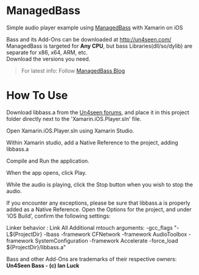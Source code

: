 # ManagedBass

Simple audio player example using [ManagedBass](https://github.com/ManagedBass/ManagedBass) with Xamarin on iOS

Bass and its Add-Ons can be downloaded at http://un4seen.com/  
ManagedBass is targeted for **Any CPU**, but bass Libraries(dll/so/dylib) are separate for x86, x64, ARM, etc.  
Download the versions you need.

> For latest info: Follow [ManagedBass Blog](https://managedbass.wordpress.com)

# How To Use

Download libbass.a from the [Un4seen forums](http://www.un4seen.com/forum/?topic=10910), and place it in this project folder directly next to the 'Xamarin.iOS.Player.sln' file.

Open Xamarin.iOS.Player.sln using Xamarin Studio.

Within Xamarin studio, add a Native Reference to the project, adding libbass.a

Compile and Run the application.

When the app opens, click Play.

While the audio is playing, click the Stop button when you wish to stop the audio.

If you encounter any exceptions, please be sure that libbass.a is properly added as a Native Reference.  Open the Options for the project, and under ‘iOS Build’, confirm the following settings:

Linker behavior : Link All
Additional mtouch arguments: -gcc_flags "-L${ProjectDir} -lbass -framework CFNetwork -framework AudioToolbox -framework SystemConfiguration -framework Accelerate -force_load ${ProjectDir}/libbass.a"




Bass and other Add-Ons are trademarks of their respective owners: **Un4Seen Bass - (c) Ian Luck**
